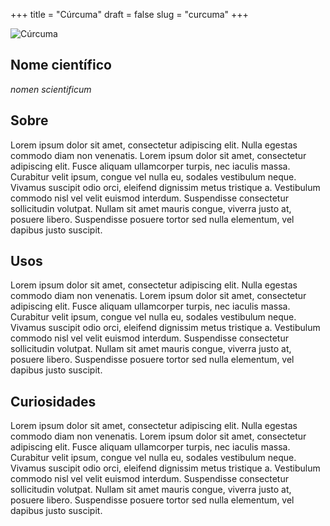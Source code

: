 +++
title = "Cúrcuma"
draft = false
slug = "curcuma"
+++

![Cúrcuma](/images/placeholder.png)

## Nome científico
    
*nomen scientificum*

## Sobre

Lorem ipsum dolor sit amet, consectetur adipiscing elit. Nulla egestas commodo diam non venenatis. 
Lorem ipsum dolor sit amet, consectetur adipiscing elit. Fusce aliquam ullamcorper turpis, nec iaculis massa. 
Curabitur velit ipsum, congue vel nulla eu, sodales vestibulum neque. 
Vivamus suscipit odio orci, eleifend dignissim metus tristique a. 
Vestibulum commodo nisl vel velit euismod interdum. 
Suspendisse consectetur sollicitudin volutpat. Nullam sit amet mauris congue, viverra justo at, posuere libero. 
Suspendisse posuere tortor sed nulla elementum, vel dapibus justo suscipit.

## Usos

Lorem ipsum dolor sit amet, consectetur adipiscing elit. Nulla egestas commodo diam non venenatis. 
Lorem ipsum dolor sit amet, consectetur adipiscing elit. Fusce aliquam ullamcorper turpis, nec iaculis massa. 
Curabitur velit ipsum, congue vel nulla eu, sodales vestibulum neque. 
Vivamus suscipit odio orci, eleifend dignissim metus tristique a. 
Vestibulum commodo nisl vel velit euismod interdum. 
Suspendisse consectetur sollicitudin volutpat. Nullam sit amet mauris congue, viverra justo at, posuere libero. 
Suspendisse posuere tortor sed nulla elementum, vel dapibus justo suscipit.

## Curiosidades

Lorem ipsum dolor sit amet, consectetur adipiscing elit. Nulla egestas commodo diam non venenatis. 
Lorem ipsum dolor sit amet, consectetur adipiscing elit. Fusce aliquam ullamcorper turpis, nec iaculis massa. 
Curabitur velit ipsum, congue vel nulla eu, sodales vestibulum neque. 
Vivamus suscipit odio orci, eleifend dignissim metus tristique a. 
Vestibulum commodo nisl vel velit euismod interdum. 
Suspendisse consectetur sollicitudin volutpat. Nullam sit amet mauris congue, viverra justo at, posuere libero. 
Suspendisse posuere tortor sed nulla elementum, vel dapibus justo suscipit.

